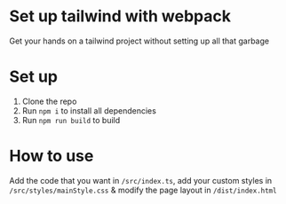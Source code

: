 # Set up tailwind with webpack

Get your hands on a tailwind project without setting up all that garbage

# Set up

1. Clone the repo
2. Run `npm i` to install all dependencies
3. Run `npm run build` to build

# How to use

Add the code that you want in `/src/index.ts`, add your custom styles in `/src/styles/mainStyle.css` & modify the page layout in `/dist/index.html`
